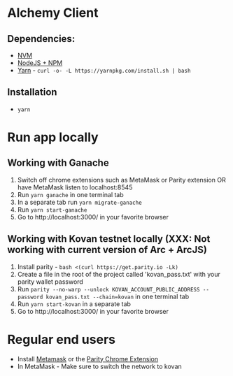 # Alchemy Client

## Dependencies:
* [NVM](https://github.com/creationix/nvm#installation)
* [NodeJS + NPM](https://github.com/creationix/nvm#usage)
* [Yarn](https://yarnpkg.com/en/) - `curl -o- -L https://yarnpkg.com/install.sh | bash`

## Installation
* `yarn`

# Run app locally

## Working with Ganache
1. Switch off chrome extensions such as MetaMask or Parity extension OR have MetaMask listen to localhost:8545
2. Run `yarn ganache` in one terminal tab
3. In a separate tab run `yarn migrate-ganache`
4. Run `yarn start-ganache`
5. Go to http://localhost:3000/ in your favorite browser

## Working with Kovan testnet locally (XXX: Not working with current version of Arc + ArcJS)
1. Install parity - `bash <(curl https://get.parity.io -Lk)`
2. Create a file in the root of the project called 'kovan_pass.txt' with your parity wallet password
3. Run `parity --no-warp --unlock KOVAN_ACCOUNT_PUBLIC_ADDRESS --password kovan_pass.txt --chain=kovan` in one terminal tab
4. Run `yarn start-kovan` in a separate tab
5. Go to http://localhost:3000/ in your favorite browser

# Regular end users

* Install [Metamask](https://chrome.google.com/webstore/detail/metamask/nkbihfbeogaeaoehlefnkodbefgpgknn?hl=en) or the [Parity Chrome Extension](https://chrome.google.com/webstore/detail/himekenlppkgeaoeddcliojfddemadig)
* In MetaMask - Make sure to switch the network to kovan
